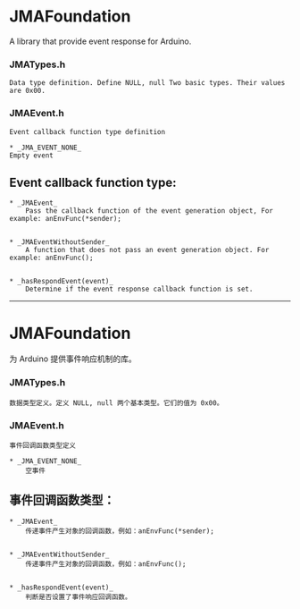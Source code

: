 # JMAFoundation
A library that provide event response for Arduino.

### JMATypes.h
	Data type definition. Define NULL, null Two basic types. Their values are 0x00.

### JMAEvent.h
	Event callback function type definition

	* _JMA_EVENT_NONE_
	Empty event


## Event callback function type:

	* _JMAEvent_
		Pass the callback function of the event generation object, For example: anEnvFunc(*sender);


	* _JMAEventWithoutSender_
		A function that does not pass an event generation object. For example: anEnvFunc();


	* _hasRespondEvent(event)_
		Determine if the event response callback function is set.


-----------------------------------------------------------------------

# JMAFoundation

为 Arduino 提供事件响应机制的库。



### JMATypes.h
	数据类型定义。定义 NULL, null 两个基本类型。它们的值为 0x00。

### JMAEvent.h
	事件回调函数类型定义

	* _JMA_EVENT_NONE_
		空事件


## 事件回调函数类型：

	* _JMAEvent_
		传递事件产生对象的回调函数，例如：anEnvFunc(*sender);
	

	* _JMAEventWithoutSender_
		传递事件产生对象的回调函数，例如：anEnvFunc();


	* _hasRespondEvent(event)_
		判断是否设置了事件响应回调函数。
	
